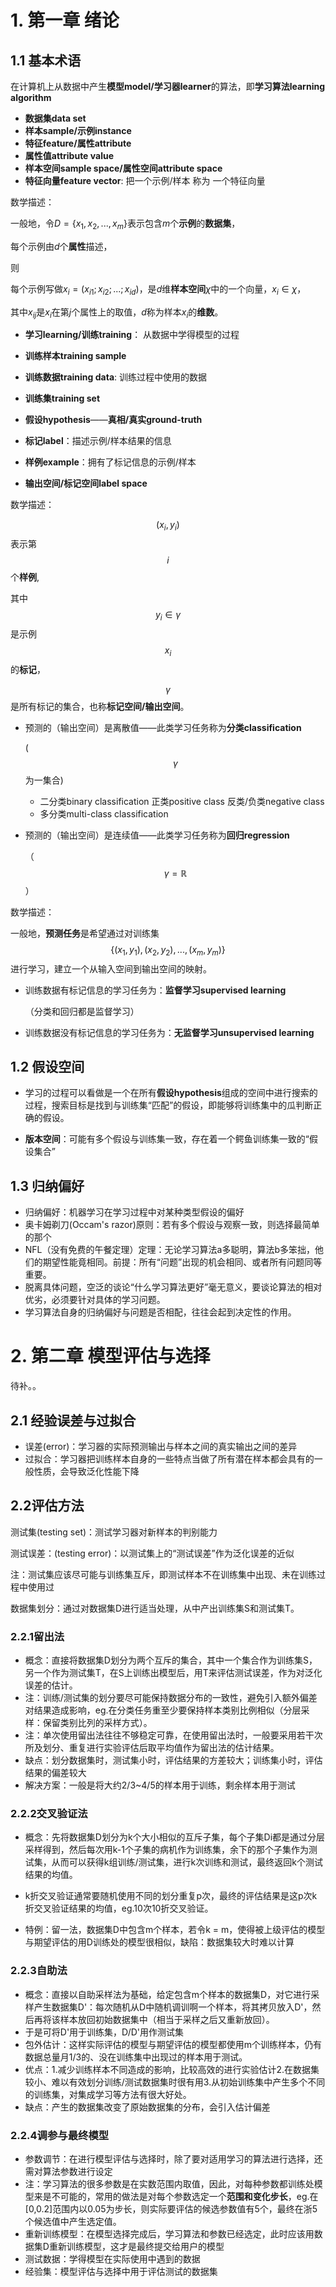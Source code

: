 # 1. 第一章 绪论

## 1.1 基本术语

在计算机上从数据中产生**模型model/学习器learner**的算法，即**学习算法learning algorithm**

+ **数据集data set**
+ **样本sample/示例instance**
+ **特征feature/属性attribute**
+ **属性值attribute value**
+ **样本空间sample space/属性空间attribute space**
+ **特征向量feature vector**: 把一个示例/样本 称为 一个特征向量



数学描述：

一般地，令$D=\{x_1, x_2, ..., x_m\}$表示包含$m$个**示例**的**数据集**，

每个示例由$d$个**属性**描述，

则

每个示例写做$x_i = (x_{i1}; x_{i2}; ...;x_{id})$，是$d$维**样本空间**$\chi$中的一个向量，$x_i\in\chi$，

其中$x_{ij}$是$x_i$在第$j$个属性上的取值，$d$称为样本$x_i$的**维数**。



+ **学习learning/训练training**： 从数据中学得模型的过程
+ **训练样本training sample**
+ **训练数据training data**: 训练过程中使用的数据
+ **训练集training set**
+ **假设hypothesis**——**真相/真实ground-truth**



+ **标记label**：描述示例/样本结果的信息
+ **样例example**：拥有了标记信息的示例/样本
+ **输出空间/标记空间label space**



数学描述：

$$(x_i, y_i)$$表示第$$i$$个**样例**,

其中$$y_i\in\gamma$$是示例$$x_i$$的**标记**，

$$\gamma$$是所有标记的集合，也称**标记空间/输出空间**。



+ 预测的（输出空间）是离散值——此类学习任务称为**分类classification**

  ($$\gamma$$为一集合)

  + 二分类binary classification	正类positive class		反类/负类negative class
  + 多分类multi-class classification

+ 预测的（输出空间）是连续值——此类学习任务称为**回归regression**

  （$$\gamma=\mathbb{R}$$）



数学描述：

一般地，**预测任务**是希望通过对训练集$$\{(x_1, y_1), (x_2, y_2), ...,(x_m, y_m)\}$$进行学习，建立一个从输入空间到输出空间的映射。



+ 训练数据有标记信息的学习任务为：**监督学习supervised learning**

  （分类和回归都是监督学习）

+ 训练数据没有标记信息的学习任务为：**无监督学习unsupervised learning**

## 1.2 假设空间

+ 学习的过程可以看做是一个在所有**假设hypothesis**组成的空间中进行搜索的过程，搜索目标是找到与训练集“匹配”的假设，即能够将训练集中的瓜判断正确的假设。

+ **版本空间**：可能有多个假设与训练集一致，存在着一个鳄鱼训练集一致的“假设集合”

## 1.3 归纳偏好

+ 归纳偏好：机器学习在学习过程中对某种类型假设的偏好
+ 奥卡姆剃刀(Occam's razor)原则：若有多个假设与观察一致，则选择最简单的那个
+ NFL（没有免费的午餐定理）定理：无论学习算法a多聪明，算法b多笨拙，他们的期望性能竟相同。前提：所有“问题”出现的机会相同、或者所有问题同等重要。
+ 脱离具体问题，空泛的谈论“什么学习算法更好”毫无意义，要谈论算法的相对优劣，必须要针对具体的学习问题。
+ 学习算法自身的归纳偏好与问题是否相配，往往会起到决定性的作用。

# 2. 第二章 模型评估与选择

待补。。

## 2.1 经验误差与过拟合

- 误差(error)：学习器的实际预测输出与样本之间的真实输出之间的差异
- 过拟合：学习器把训练样本自身的一些特点当做了所有潜在样本都会具有的一般性质，会导致泛化性能下降

## 2.2评估方法

测试集(testing set)：测试学习器对新样本的判别能力

测试误差：(testing error)：以测试集上的“测试误差”作为泛化误差的近似

注：测试集应该尽可能与训练集互斥，即测试样本不在训练集中出现、未在训练过程中使用过

数据集划分：通过对数据集D进行适当处理，从中产出训练集S和测试集T。

### 2.2.1留出法

- 概念：直接将数据集D划分为两个互斥的集合，其中一个集合作为训练集S，另一个作为测试集T，在S上训练出模型后，用T来评估测试误差，作为对泛化误差的估计。
- 注：训练/测试集的划分要尽可能保持数据分布的一致性，避免引入额外偏差对结果造成影响，eg.在分类任务重至少要保持样本类别比例相似（分层采样：保留类别比列的采样方式）。
- 注：单次使用留出法往往不够稳定可靠，在使用留出法时，一般要采用若干次所及划分、重复进行实验评估后取平均值作为留出法的估计结果。
- 缺点：划分数据集时，测试集小时，评估结果的方差较大；训练集小时，评估结果的偏差较大
- 解决方案：一般是将大约2/3~4/5的样本用于训练，剩余样本用于测试

### 2.2.2交叉验证法

- 概念：先将数据集D划分为k个大小相似的互斥子集，每个子集Di都是通过分层采样得到，然后每次用k-1个子集的病机作为训练集，余下的那个子集作为测试集，从而可以获得k组训练/测试集，进行k次训练和测试，最终返回k个测试结果的均值。

- k折交叉验证通常要随机使用不同的划分重复p次，最终的评估结果是这p次k折交叉验证结果的均值，eg.10次10折交叉验证。
- 特例：留一法，数据集D中包含m个样本，若令k = m，使得被上级评估的模型与期望评估的用D训练处的模型很相似，缺陷：数据集较大时难以计算

### 2.2.3自助法

- 概念：直接以自助采样法为基础，给定包含m个样本的数据集D，对它进行采样产生数据集D'：每次随机从D中随机调训啊一个样本，将其拷贝放入D'，然后再将该样本放回初始数据集中（相当于采样之后又重新放回）。
- 于是可将D'用于训练集，D/D'用作测试集
- 包外估计：这样实际评估的模型与期望评估的模型都使用m个训练样本，仍有数据总量月1/3的、没在训练集中出现过的样本用于测试。
- 优点：1.减少训练样本不同造成的影响，比较高效的进行实验估计2.在数据集较小、难以有效划分训练/测试数据集时很有用3.从初始训练集中产生多个不同的训练集，对集成学习等方法有很大好处。
- 缺点：产生的数据集改变了原始数据集的分布，会引入估计偏差

### 2.2.4调参与最终模型

- 参数调节：在进行模型评估与选择时，除了要对适用学习的算法进行选择，还需对算法参数进行设定
- 注：学习算法的很多参数是在实数范围内取值，因此，对每种参数都训练处模型来是不可能的，常用的做法是对每个参数选定一个**范围和变化步长**，eg.在[0,0.2]范围内以0.05为步长，则实际要评估的候选参数值有5个，最终在浙5 个候选值中产生选定值。
- 重新训练模型：在模型选择完成后，学习算法和参数已经选定，此时应该用数据集D重新训练模型，这才是最终提交给用户的模型
- 测试数据：学得模型在实际使用中遇到的数据
- 经验集：模型评估与选择中用于评估测试的数据集



